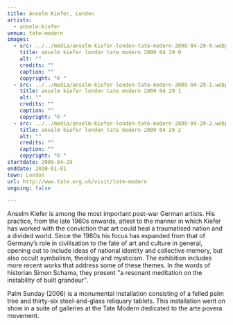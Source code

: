 ```yaml
---
title: Anselm Kiefer, London
artists:
  - anselm-kiefer
venue: tate-modern
images:
  - src: ../../media/anselm-kiefer-london-tate-modern-2009-04-29-0.webp
    title: anselm kiefer london tate modern 2009 04 29 0
    alt: ""
    credits: ""
    caption: ""
    copyright: "© "
  - src: ../../media/anselm-kiefer-london-tate-modern-2009-04-29-1.webp
    title: anselm kiefer london tate modern 2009 04 29 1
    alt: ""
    credits: ""
    caption: ""
    copyright: "© "
  - src: ../../media/anselm-kiefer-london-tate-modern-2009-04-29-2.webp
    title: anselm kiefer london tate modern 2009 04 29 2
    alt: ""
    credits: ""
    caption: ""
    copyright: "© "
startdate: 2009-04-29
enddate: 2010-01-01
town: London
url: http://www.tate.org.uk/visit/tate-modern
ongoing: false

---
```


Anselm Kiefer is among the most important post-war German artists. His practice, from the late 1960s onwards, attest to the manner in which Kiefer has worked with the conviction that art could heal a traumatised nation and a divided world. Since the 1980s his focus has expanded from that of Germany’s role in civilisation to the fate of art and culture in general, opening out to include ideas of national identity and collective memory, but also occult symbolism, theology and mysticism. The exhibition includes more recent works that address some of these themes. In the words of historian Simon Schama, they present "a resonant meditation on the instability of built grandeur".

Palm Sunday (2006) is a monumental installation consisting of a felled palm tree and thirty-six steel-and-glass reliquary tablets. This installation went on show in a suite of galleries at the Tate Modern dedicated to the arte povera movement.

